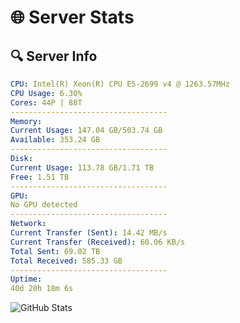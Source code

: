 # 🌐 Server Stats
## 🔍 Server Info
```yaml
CPU: Intel(R) Xeon(R) CPU E5-2699 v4 @ 1263.57MHz
CPU Usage: 6.30%
Cores: 44P | 88T
-----------------------------------
Memory:
Current Usage: 147.04 GB/503.74 GB
Available: 353.24 GB
-----------------------------------
Disk:
Current Usage: 113.78 GB/1.71 TB
Free: 1.51 TB
-----------------------------------
GPU:
No GPU detected
-----------------------------------
Network:
Current Transfer (Sent): 14.42 MB/s
Current Transfer (Received): 60.06 KB/s
Total Sent: 69.02 TB
Total Received: 585.33 GB
-----------------------------------
Uptime:
40d 20h 18m 6s
```
![GitHub Stats](https://img.shields.io/badge/Updated-2025-04-17_17:40:55-blue)